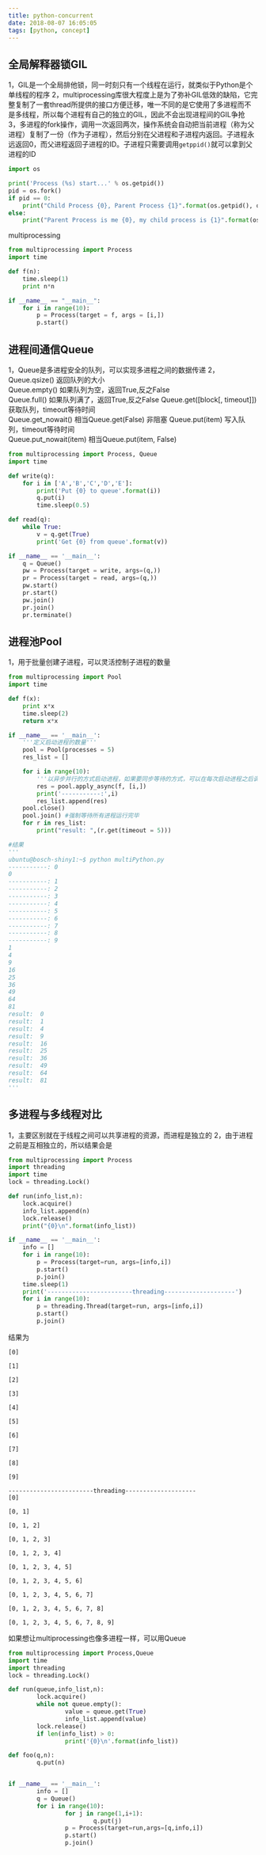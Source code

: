 ```yaml
---
title: python-concurrent
date: 2018-08-07 16:05:05
tags: [python, concept]
---
```

## 全局解释器锁GIL
1，GIL是一个全局排他锁，同一时刻只有一个线程在运行，就类似于Python是个单线程的程序
2，multiprocessing库很大程度上是为了弥补GIL低效的缺陷，它完整复制了一套thread所提供的接口方便迁移，唯一不同的是它使用了多进程而不是多线程，所以每个进程有自己的独立的GIL，因此不会出现进程间的GIL争抢
3，多进程的fork操作，调用一次返回两次，操作系统会自动把当前进程（称为父进程）复制了一份（作为子进程），然后分别在父进程和子进程内返回。子进程永远返回0，而父进程返回子进程的ID。子进程只需要调用`getppid()`就可以拿到父进程的ID
```python
import os

print('Process (%s) start...' % os.getpid())
pid = os.fork()
if pid == 0:
	print("Child Process {0}, Parent Process {1}".format(os.getpid(), os.getppid()))
else:
	print("Parent Process is me {0}, my child process is {1}".format(os.getpid(),pid))
```
multiprocessing
```python
from multiprocessing import Process
import time

def f(n):
	time.sleep(1)
	print n*n

if __name__ == "__main__":
	for i in range(10):
		p = Process(target = f, args = [i,])
		p.start()
```

## 进程间通信Queue
1，Queue是多进程安全的队列，可以实现多进程之间的数据传递
2，Queue.qsize() 返回队列的大小  
	Queue.empty() 如果队列为空，返回True,反之False  
	Queue.full() 如果队列满了，返回True,反之False 
	Queue.get([block[, timeout]]) 获取队列，timeout等待时间  
	Queue.get_nowait() 相当Queue.get(False) 
	非阻塞 Queue.put(item) 写入队列，timeout等待时间  
	Queue.put_nowait(item) 相当Queue.put(item, False)
```python
from multiprocessing import Process, Queue
import time

def write(q):
	for i in ['A','B','C','D','E']:
		print('Put {0} to queue'.format(i))
		q.put(i)
		time.sleep(0.5)

def read(q):
	while True:
		v = q.get(True)
		print('Get {0} from queue'.format(v))

if __name__ == '__main__':
	q = Queue()
	pw = Process(target = write, args=(q,))
	pr = Process(target = read, args=(q,))
	pw.start()
	pr.start()
	pw.join()
	pr.join()
	pr.terminate()
```
## 进程池Pool
1，用于批量创建子进程，可以灵活控制子进程的数量
```python
from multiprocessing import Pool
import time

def f(x):
	print x*x
	time.sleep(2)
	return x*x

if __name__ == '__main__':
	'''定义启动进程的数量'''
	pool = Pool(processes = 5)
	res_list = []

	for i in range(10):
		'''以异步并行的方式启动进程，如果要同步等待的方式，可以在每次启动进程之后调用res.get()方法，也可以是用Pool.apply'''
		res = pool.apply_async(f, [i,])
		print('-----------:',i)
		res_list.append(res)
	pool.close()
	pool.join() #强制等待所有进程运行完毕
	for r in res_list:
		print("result: ",(r.get(timeout = 5)))

#结果
'''
ubuntu@bosch-shiny1:~$ python multiPython.py 
-----------: 0
0
-----------: 1
-----------: 2
-----------: 3
-----------: 4
-----------: 5
-----------: 6
-----------: 7
-----------: 8
-----------: 9
1
4
9
16
25
36
49
64
81
result:  0
result:  1
result:  4
result:  9
result:  16
result:  25
result:  36
result:  49
result:  64
result:  81
'''
```

## 多进程与多线程对比
1，主要区别就在于线程之间可以共享进程的资源，而进程是独立的
2，由于进程之前是互相独立的，所以结果会是
```python
from multiprocessing import Process
import threading
import time
lock = threading.Lock()

def run(info_list,n):
	lock.acquire()
	info_list.append(n)
	lock.release()
	print("{0}\n".format(info_list))

if __name__ == '__main__':
	info = []
	for i in range(10):
		p = Process(target=run, args=[info,i])
		p.start()
		p.join()
	time.sleep(1)
	print('------------------------threading--------------------')
	for i in range(10):
		p = threading.Thread(target=run, args=[info,i])
		p.start()
		p.join()
```
结果为
```
[0]

[1]

[2]

[3]

[4]

[5]

[6]

[7]

[8]

[9]

------------------------threading--------------------
[0]

[0, 1]

[0, 1, 2]

[0, 1, 2, 3]

[0, 1, 2, 3, 4]

[0, 1, 2, 3, 4, 5]

[0, 1, 2, 3, 4, 5, 6]

[0, 1, 2, 3, 4, 5, 6, 7]

[0, 1, 2, 3, 4, 5, 6, 7, 8]

[0, 1, 2, 3, 4, 5, 6, 7, 8, 9]
```
如果想让multiprocessing也像多进程一样，可以用Queue
```python
from multiprocessing import Process,Queue
import time
import threading
lock = threading.Lock()

def run(queue,info_list,n):
        lock.acquire()
        while not queue.empty():
                value = queue.get(True)
                info_list.append(value)
        lock.release()
        if len(info_list) > 0:
                print('{0}\n'.format(info_list))

def foo(q,n):
        q.put(n)


if __name__ == '__main__':
        info = []
        q = Queue()
        for i in range(10):
                for j in range(1,i+1):
                        q.put(j)
                p = Process(target=run,args=[q,info,i])
                p.start()
                p.join()
```